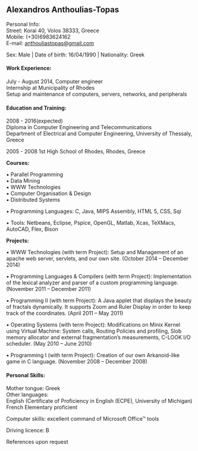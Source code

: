 <h2>Alexandros Anthoulias-Topas</h2>

Personal Info: <br>
Street: Korai 40, Volos 38333, Greece <br>
Mobile: (+30)6983624162 <br>
E-mail: anthouliastopas@gmail.com <br>

Sex: Male | Date of birth: 16/04/1990 | Nationality: Greek 

<h4>Work Experience:  </h4> 

July - August 2014,	Computer engineer<br>
	Internship at Municipality of Rhodes<br>
	Setup and maintenance of computers, servers, networks, and peripherals<br>
	

<h4>Education and Training: </h4>	  

2008 - 2016(expected) <br>
	Diploma in Computer Engineering and Telecommunications	
	Department of Electrical and Computer Engineering, University of Thessaly, Greece<br>

2005 - 2008 1st High School of Rhodes, Rhodes, Greece<br>

<b>Courses: </b>

▪	Parallel Programming<br>
▪	Data Mining<br>
▪	WWW Technologies<br>
▪	Computer Organisation & Design<br>
▪	Distributed Systems<br>

▪	Programming Languages: C, Java, MIPS Assembly, HTML 5, CSS, Sql<br>

▪	Tools: Netbeans, Eclipse, Pspice, OpenGL, Matlab, Xcas, TeXMacs, AutoCAD, Flex, Bison<br>

<b>Projects: </b>

▪	WWW Technologies (with term Project):
Setup and Management of an apache web server, servlets, and our own site.
(October 2014 – December 2014)

▪	Programming Languages & Compilers (with term Project): 
Implementation of the lexical analyzer and parser of a custom programming language.
(November 2011 – December 2011)

▪	Programming II (with term Project): 
A Java applet that displays the beauty of fractals dynamically. It supports Zoom and Ruler Display in order to keep track of the coordinates.
(April 2011 – May 2011)

▪	Operating Systems (with term Project):
Modifications on Minix Kernel using Virtual Machine: System calls, Routing Policies and profiling, Slob memory allocator and external fragmentation’s measurements, C-LOOK I/O scheduler.
(May 2010 – June 2010)

▪	 Programming I (with term Project):
Creation of our own Arkanoid-like game in C language.
(November 2008 – December 2008)

<h4> Personal Skills: </h4>

Mother tongue:	Greek <br>
Other languages:<br> English (Certificate of Proficiency in English (ECPE), University of Michigan)<br>
French	Elementary proficient <br>

Computer skills:	excellent command of Microsoft Office™ tools<br>

Driving licence:	B

References upon request



